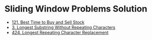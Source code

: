 # Sliding Window Problems Solution

- [121. Best Time to Buy and Sell Stock](./121_Best_Time_to_Buy_and_Sell_Stock)
- [3. Longest Substring Without Repeating Characters](./3_Longest_Substring_Without_Repeating_Characters)
- [424. Longest Repeating Character Replacement](./424_Longest_Repeating_Character_Replacement)